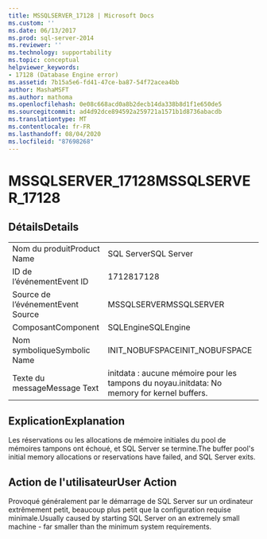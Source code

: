 ```yaml
---
title: MSSQLSERVER_17128 | Microsoft Docs
ms.custom: ''
ms.date: 06/13/2017
ms.prod: sql-server-2014
ms.reviewer: ''
ms.technology: supportability
ms.topic: conceptual
helpviewer_keywords:
- 17128 (Database Engine error)
ms.assetid: 7b15a5e6-fd41-47ce-ba87-54f72acea4bb
author: MashaMSFT
ms.author: mathoma
ms.openlocfilehash: 0e08c668acd0a8b2decb14da338b8d1f1e650de5
ms.sourcegitcommit: ad4d92dce894592a259721a1571b1d8736abacdb
ms.translationtype: MT
ms.contentlocale: fr-FR
ms.lasthandoff: 08/04/2020
ms.locfileid: "87698268"
---
```

# <a name="mssqlserver_17128"></a><span data-ttu-id="74ab1-102">MSSQLSERVER_17128</span><span class="sxs-lookup"><span data-stu-id="74ab1-102">MSSQLSERVER_17128</span></span>
    
## <a name="details"></a><span data-ttu-id="74ab1-103">Détails</span><span class="sxs-lookup"><span data-stu-id="74ab1-103">Details</span></span>  
  
|||  
|-|-|  
|<span data-ttu-id="74ab1-104">Nom du produit</span><span class="sxs-lookup"><span data-stu-id="74ab1-104">Product Name</span></span>|<span data-ttu-id="74ab1-105">SQL Server</span><span class="sxs-lookup"><span data-stu-id="74ab1-105">SQL Server</span></span>|  
|<span data-ttu-id="74ab1-106">ID de l’événement</span><span class="sxs-lookup"><span data-stu-id="74ab1-106">Event ID</span></span>|<span data-ttu-id="74ab1-107">17128</span><span class="sxs-lookup"><span data-stu-id="74ab1-107">17128</span></span>|  
|<span data-ttu-id="74ab1-108">Source de l’événement</span><span class="sxs-lookup"><span data-stu-id="74ab1-108">Event Source</span></span>|<span data-ttu-id="74ab1-109">MSSQLSERVER</span><span class="sxs-lookup"><span data-stu-id="74ab1-109">MSSQLSERVER</span></span>|  
|<span data-ttu-id="74ab1-110">Composant</span><span class="sxs-lookup"><span data-stu-id="74ab1-110">Component</span></span>|<span data-ttu-id="74ab1-111">SQLEngine</span><span class="sxs-lookup"><span data-stu-id="74ab1-111">SQLEngine</span></span>|  
|<span data-ttu-id="74ab1-112">Nom symbolique</span><span class="sxs-lookup"><span data-stu-id="74ab1-112">Symbolic Name</span></span>|<span data-ttu-id="74ab1-113">INIT_NOBUFSPACE</span><span class="sxs-lookup"><span data-stu-id="74ab1-113">INIT_NOBUFSPACE</span></span>|  
|<span data-ttu-id="74ab1-114">Texte du message</span><span class="sxs-lookup"><span data-stu-id="74ab1-114">Message Text</span></span>|<span data-ttu-id="74ab1-115">initdata : aucune mémoire pour les tampons du noyau.</span><span class="sxs-lookup"><span data-stu-id="74ab1-115">initdata: No memory for kernel buffers.</span></span>|  
  
## <a name="explanation"></a><span data-ttu-id="74ab1-116">Explication</span><span class="sxs-lookup"><span data-stu-id="74ab1-116">Explanation</span></span>  
 <span data-ttu-id="74ab1-117">Les réservations ou les allocations de mémoire initiales du pool de mémoires tampons ont échoué, et SQL Server se termine.</span><span class="sxs-lookup"><span data-stu-id="74ab1-117">The buffer pool's initial memory allocations or reservations have failed, and SQL Server exits.</span></span>  
  
## <a name="user-action"></a><span data-ttu-id="74ab1-118">Action de l'utilisateur</span><span class="sxs-lookup"><span data-stu-id="74ab1-118">User Action</span></span>  
 <span data-ttu-id="74ab1-119">Provoqué généralement par le démarrage de SQL Server sur un ordinateur extrêmement petit, beaucoup plus petit que la configuration requise minimale.</span><span class="sxs-lookup"><span data-stu-id="74ab1-119">Usually caused by starting SQL Server on an extremely small machine - far smaller than the minimum system requirements.</span></span>  
  
  
